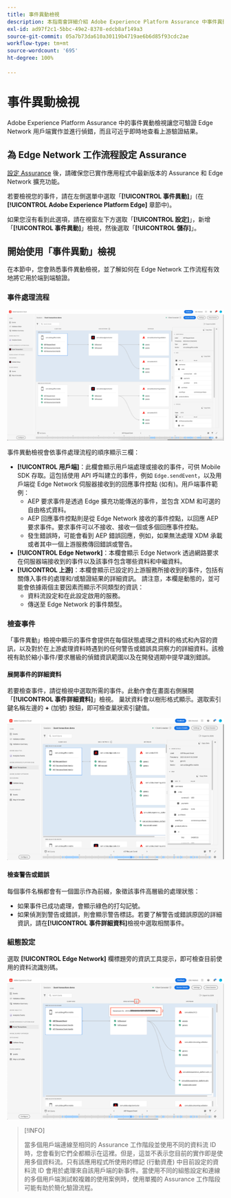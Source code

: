 ```yaml
---
title: 事件異動檢視
description: 本指南會詳細介紹 Adob​​e Experience Platform Assurance 中事件異動檢視的資訊。
exl-id: ad97f2c1-5bbc-49e2-8378-edcb8af149a3
source-git-commit: 05a7b73da610a30119b4719ae6b6d85f93cdc2ae
workflow-type: tm+mt
source-wordcount: '695'
ht-degree: 100%

---
```


# 事件異動檢視

Adobe Experience Platform Assurance 中的事件異動檢視讓您可驗證 Edge Network 用戶端實作並進行偵錯，而且可近乎即時地查看上游驗證結果。

## 為 Edge Network 工作流程設定 Assurance

[設定 Assurance](../tutorials/implement-assurance.md) 後，請確保您已實作應用程式中最新版本的 Assurance 和 Edge Network 擴充功能。

若要檢視您的事件，請在左側選單中選取「**[!UICONTROL 事件異動]**」(在 **[!UICONTROL Adobe Experience Platform Edge]** 章節中)。

如果您沒有看到此選項，請在視窗左下方選取「**[!UICONTROL 設定]**」，新增「**[!UICONTROL 事件異動]**」檢視，然後選取「**[!UICONTROL 儲存]**」。

## 開始使用「事件異動」檢視

在本節中，您會熟悉事件異動檢視，並了解如何在 Edge Network 工作流程有效地將它用於端到端驗證。

### 事件處理流程

![事件異動檢視](./images/event-transactions/event-transactions-view.png)

事件異動檢視會依事件處理流程的順序顯示三欄：

- **[!UICONTROL 用戶端]**：此欄會顯示用戶端處理或接收的事件，可供 Mobile SDK 存取。這包括使用 API 呼叫建立的事件，例如 `Edge.sendEvent`，以及用戶端從 Edge Network 伺服器接收到的回應事件控點 (如有)。用戶端事件範例：
   - AEP 要求事件是透過 Edge 擴充功能傳送的事件，並包含 XDM 和可選的自由格式資料。
   - AEP 回應事件控點則是從 Edge Network 接收的事件控點，以回應 AEP 要求事件。要求事件可以不接收、接收一個或多個回應事件控點。
   - 發生錯誤時，可能會看到 AEP 錯誤回應，例如，如果無法處理 XDM 承載或者其中一個上游服務傳回錯誤或警告。
- **[!UICONTROL Edge Network]**：本欄會顯示 Edge Network 透過網路要求在伺服器端接收到的事件以及該事件包含哪些資料和中繼資料。
- **[!UICONTROL 上游]**：本欄會顯示已設定的上游服務所接收到的事件，包括有關傳入事件的處理和/或驗證結果的詳細資訊。
請注意，本欄是動態的，並可能會依據兩個主要因素而顯示不同類型的資訊：
   - 資料流設定和在此設定啟用的服務。
   - 傳送至 Edge Network 的事件類型。

### 檢查事件

「事件異動」檢視中顯示的事件會提供在每個狀態處理之資料的格式和內容的資訊，以及對於在上游處理資料時遇到的任何警告或錯誤具洞察力的詳細資料。該檢視有助於縮小事件/要求層級的偵錯資訊範圍以及在開發週期中提早識別錯誤。

#### 展開事件的詳細資料

若要檢查事件，請從檢視中選取所需的事件。此動作會在畫面右側展開「**[!UICONTROL 事件詳細資料]**」檢視。
巢狀資料會以樹形格式顯示。選取索引鍵名稱左邊的 **+** (加號) 按鈕，即可檢查巢狀索引鍵值。

![事件詳細資料](./images/event-transactions/event-details.png)

#### 檢查警告或錯誤

每個事件名稱都會有一個圖示作為前綴，象徵該事件高層級的處理狀態：

- 如果事件已成功處理，會顯示綠色的打勾記號。
- 如果偵測到警告或錯誤，則會顯示警告標誌。若要了解警告或錯誤原因的詳細資訊，請在&#x200B;**[!UICONTROL 事件詳細資料]**&#x200B;檢視中選取相關事件。

### 組態設定 

選取 **[!UICONTROL Edge Network]** 欄標題旁的資訊工具提示，即可檢查目前使用的資料流識別碼。

![顯示資料流 ID](./images/event-transactions/show-datastream-id.png)

>[!INFO]
>
>當多個用戶端連線至相同的 Assurance 工作階段並使用不同的資料流 ID 時，您會看到它們全都顯示在這裡。但是，這並不表示您目前的實作即是使用多個資料流。只有該應用程式所使用的標記 (行動資產) 中目前設定的資料流 ID 會用於處理來自該用戶端的新事件。當使用不同的組態設定和連線的多個用戶端測試較複雜的使用案例時，使用單獨的 Assurance 工作階段可能有助於簡化驗證流程。
